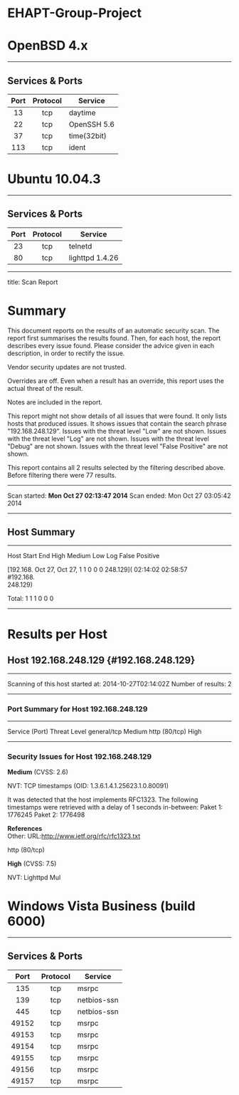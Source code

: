EHAPT-Group-Project
===================


# OpenBSD 4.x
---------

## Services & Ports

| Port | Protocol | Service 		|
|:----:|:--------:|-------------|
|13		 | tcp			|	daytime 		|
|22		 | tcp			| OpenSSH 5.6 |
|37		 | tcp			|  time(32bit)|
|113	 | tcp			| ident				|

# Ubuntu 10.04.3
---------

## Services & Ports

| Port | Protocol | Service 		|
|:----:|:--------:|-------------|
|23		 | tcp			|	telnetd 		|
|80		 | tcp			| lighttpd 1.4.26 |

---
title: Scan Report


Summary
=======

This document reports on the results of an automatic security scan. The
report first summarises the results found. Then, for each host, the
report describes every issue found. Please consider the advice given in
each description, in order to rectify the issue.

Vendor security updates are not trusted.

Overrides are off. Even when a result has an override, this report uses
the actual threat of the result.

Notes are included in the report.

This report might not show details of all issues that were found. It
only lists hosts that produced issues. It shows issues that contain the
search phrase "192.168.248.129". Issues with the threat level "Low" are
not shown. Issues with the threat level "Log" are not shown. Issues with
the threat level "Debug" are not shown. Issues with the threat level
"False Positive" are not shown.

This report contains all 2 results selected by the filtering described
above. Before filtering there were 77 results.

  --------------- ------------------------------
  Scan started:   **Mon Oct 27 02:13:47 2014**
  Scan ended:     Mon Oct 27 03:05:42 2014
  --------------- ------------------------------

Host Summary
------------

  --------- --------- --------- --------- --------- --------- --------- ---------
  Host      Start     End       High      Medium    Low       Log       False
                                                                        Positive

  [192.168. Oct 27,   Oct 27,   1         1         0         0         0
  248.129]( 02:14:02  02:58:57                                          
  #192.168.                                                             
  248.129)                                                              

  Total: 1                      1         1         0         0         0
  --------- --------- --------- --------- --------- --------- --------- ---------

Results per Host
================

Host 192.168.248.129 {#192.168.248.129}
--------------------

  ----------------------------------- ----------------------
  Scanning of this host started at:   2014-10-27T02:14:02Z
  Number of results:                  2
  ----------------------------------- ----------------------

### Port Summary for Host 192.168.248.129

  ---------------- --------------
  Service (Port)   Threat Level
  general/tcp      Medium
  http (80/tcp)    High
  ---------------- --------------

### Security Issues for Host 192.168.248.129


**Medium** (CVSS: 2.6)

NVT: TCP timestamps (OID: 1.3.6.1.4.1.25623.1.0.80091)

It was detected that the host implements RFC1323.
                                                                                                                                                                                                                           The following timestamps were retrieved with a delay of 1 seconds in-between:
                                                                                                                                                                                                                           Paket 1: 1776245
                                                                                                                                                                                                                           Paket 2: 1776498
                                                                                                                                                                                                                           

**References**\
Other:
URL:http://www.ietf.org/rfc/rfc1323.txt

http (80/tcp)

**High** (CVSS: 7.5)

NVT: Lighttpd Mul

# Windows Vista Business (build 6000)
---------

## Services & Ports

| Port | Protocol | Service 		|
|:----:|:--------:|-------------|
|135		 | tcp			|	msrpc 		|
|139		 | tcp			| netbios-ssn |
|445		 | tcp			| netbios-ssn |
|49152		 | tcp			|	msrpc 		|
|49153		 | tcp			|	msrpc 		|
|49154		 | tcp			|	msrpc 		|
|49155		 | tcp			|	msrpc 		|
|49156		 | tcp			|	msrpc 		|
|49157		 | tcp			|	msrpc 		|
